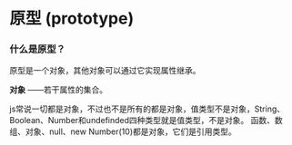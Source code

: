 # 原型 (prototype)
### 什么是原型？
原型是一个对象，其他对象可以通过它实现属性继承。

**对象** ——若干属性的集合。

js常说一切都是对象，不过也不是所有的都是对象，值类型不是对象，String、Boolean、Number和undefinded四种类型就是值类型，不是对象。
函数、数组、对象、null、new Number(10)都是对象，它们是引用类型。
